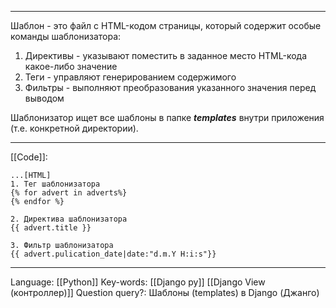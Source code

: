 ___
Шаблон - это файл с HTML-кодом страницы, который содержит особые команды шаблонизатора: 
1. Директивы - указывают поместить в заданное место HTML-кода какое-либо значение
2. Теги - управляют генерированием содержимого
3. Фильтры - выполняют преобразования указанного значения перед выводом

Шаблонизатор ищет все шаблоны в папке ***templates*** внутри приложения (т.е. конкретной директории). 
___
[[Code]]:
```
...[HTML]
1. Тег шаблонизатора
{% for advert in adverts%}
{% endfor %}

2. Директива шаблонизатора
{{ advert.title }}

3. Фильтр шаблонизатора
{{ advert.pulication_date|date:"d.m.Y H:i:s"}}
```
___
Language: [[Python]]
Key-words:  [[Django py]] [[Django View (контроллер)]]
Question query?: Шаблоны (templates) в Django (Джанго)